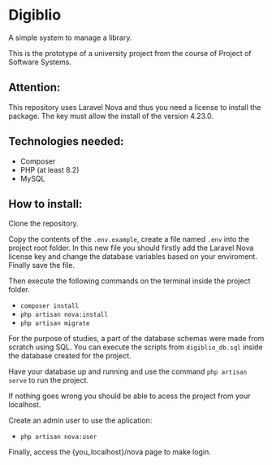 # Digiblio
A simple system to manage a library.

This is the prototype of a university project from the course of Project of Software Systems.


## Attention:
This repository uses Laravel Nova and thus you need a license to install the package. The key must allow the install of the version 4.23.0.

## Technologies needed:
- Composer
- PHP (at least 8.2)
- MySQL

## How to install:
Clone the repository.

Copy the contents of the `.env.example`, create a file named `.env` into the project root folder. In this new file you should firstly add the Laravel Nova license key and change the database variables based on your enviroment. Finally save the file.

Then execute the following commands on the terminal  inside the project folder.
- `composer install`
- `php artisan nova:install`
- `php artisan migrate`

For the purpose of studies, a part of the database schemas were made from scratch using SQL. You can execute the scripts from `digiblio_db.sql` inside the database created for the project.

Have your database up and running and use the command `php artisan serve` to run the project.

If nothing goes wrong you should be able to acess the project from your localhost.

Create an admin user to use the aplication:
- `php artisan nova:user`

Finally, access the {you_localhost}/nova page to make login.
